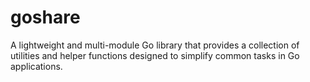 # goshare

A lightweight and multi-module Go library that provides a collection of utilities and helper functions designed to simplify common tasks in Go applications.

